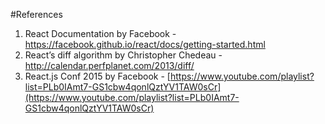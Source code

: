 
#References

1. React Documentation by Facebook - https://facebook.github.io/react/docs/getting-started.html
2. React’s diff algorithm by Christopher Chedeau - http://calendar.perfplanet.com/2013/diff/
3. React.js Conf 2015 by Facebook - [https://www.youtube.com/playlist?list=PLb0IAmt7-GS1cbw4qonlQztYV1TAW0sCr](https://www.youtube.com/playlist?list=PLb0IAmt7-GS1cbw4qonlQztYV1TAW0sCr)

